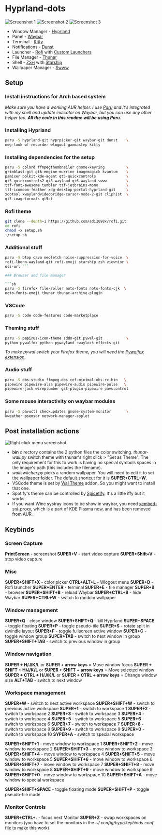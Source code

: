 # Hyprland-dots

![Screenshot 1](/assets/01.png "Screenshot 1")
![Screenshot 2](/assets/02.png "Screenshot 2")
![Screenshot 3](/assets/03.png "Screenshot 3")

* Window Manager - [Hyprland](https://github.com/hyprwm/Hyprland)
* Panel - [Waybar](https://github.com/Alexays/Waybar)
* Terminal - [Kitty](https://github.com/kovidgoyal/kitty)
* Notifications - [Dunst](https://github.com/dunst-project/dunst)
* Launcher - [Rofi](https://github.com/davatorium/rofi) with [Custom Launchers](https://github.com/adi1090x/rofi)
* File Manager - [Thunar](https://github.com/xfce-mirror/thunar)
* Shell - [ZSH](https://sourceforge.net/projects/zsh/) with [Starship](https://github.com/starship/starship)
* Wallpaper Manager - [Swww](https://github.com/Horus645/swww)

## Setup

### Install instructions for Arch based system

*Make sure you have a working AUR helper. I use [Paru](https://github.com/Morganamilo/paru) and it's integrated with my shell and update indicator on Waybar, but you can use any other helper too.* ***All the code in this readme will be using Paru.***

### Installing Hyprland

```sh
paru -S hyprland-git hyprpicker-git waybar-git dunst    \
nwg-look wf-recorder wlogout gammastep kitty
```

### Installing dependencies for the setup

```sh
paru -S colord ffmpegthumbnailer gnome-keyring          \
grimblast-git gtk-engine-murrine imagemagick kvantum    \
pamixer polkit-kde-agent qt5-quickcontrols              \
qt5-quickcontrols2 qt5-wayland qt6-wayland swww         \
ttf-font-awesome tumbler ttf-jetbrains-mono             \
ttf-icomoon-feather xdg-desktop-portal-hyprland-git     \
xdotool xwaylandvideobridge-cursor-mode-2-git cliphist  \
qt5-imageformats qt5ct
```

### Rofi theme

```sh
git clone --depth=1 https://github.com/adi1090x/rofi.git
cd rofi
chmod +x setup.sh
./setup.sh
```

### Additional stuff

```sh
paru -S btop cava neofetch noise-suppression-for-voice  \
rofi-lbonn-wayland-git rofi-emoji starship zsh viewnior \
ocs-url ```

### Browser and file manager

```sh
paru -S firefox file-roller noto-fonts noto-fonts-cjk  \
noto-fonts-emoji thunar thunar-archive-plugin
```

### VSCode

```sh
paru -S code code-features code-marketplace
```

### Theming stuff

```sh
paru -S papirus-icon-theme sddm-git pywal-git           \
python-pywalfox python-pywayland swaylock-effects-git
```

*To make pywal switch your Firefox theme, you will need the [Pywalfox extension](https://addons.mozilla.org/en-US/firefox/addon/pywalfox/).*

### Audio stuff

```sh
paru -S obs-studio ffmpeg-obs cef-minimal-obs-rc-bin   \
pipewire pipewire-alsa pipewire-audio pipewire-pulse   \
pipewire-jack wireplumber gst-plugin-pipewire pavucontrol
```

### Some mouse interactivity on waybar modules

```sh
paru -S pavuctl checkupdates gnome-system-monitor       \
kweather psensor network-manager-applet
```

## Post installation actions

![Right click menu screenshot](/assets/right-click-menu.png "Screenshot 4")

* **bin** directory contains the 2 python files the color switching. *thunar-wall.py* switch theme with thunar's right click > "Set as Theme". The only requirement for this to work is having no special symbols spaces in the image's path (this includes the filename).
* *wallswitcher.py* picks a random wallpaper. You will need to edit it to set the wallpaper folder. The default shortcut for it is **SUPER+CTRL+W**.
* VSCode theme is set by [Wal Theme](https://marketplace.visualstudio.com/items?itemName=dlasagno.wal-theme) addon. So you might want to install that one.
* Spotify's theme can be controlled by [Spicetify](https://github.com/spicetify). It's a little iffy but it works.
* If you want Wine systray icons to be show in waybar, you need [xembed-sni-proxy](https://github.com/davidedmundson/xembed-sni-proxy), which is a part of KDE Plasma now, and has been removed from AUR.

## Keybinds

### Screen Capture

**PrintScreen** - screenshot
**SUPER+V** - start video capture
**SUPER+Shift+V** - stop video capture

### Misc

**SUPER+SHIFT+X** - color picker
**CTRL+ALT+L** - Wlogout menu
**SUPER+D** - Rofi launcher
**SUPER+ENTER** - terminal
**SUPER+E** - file manager
**SUPER+B** - browser
**SUPER+SHIFT+B** - reload Waybar
**SUPER+CTRL+B** - hide Waybar
**SUPER+CTRL+W** - switch to random wallpaper

### Window management

**SUPER+Q** - close window
**SUPER+SHIFT+Q** - kill Hyprland
**SUPER+SPACE** - toggle floating
**SUPER+P** - toggle pseudo-tile
**SUPER+S** - rotate split in dwindle layout
**SUPER+F** - toggle fullscreen active window
**SUPER+G** - toggle window group
**SUPER+TAB** - switch to next window in group
**SUPER+SHIFT+TAB** - switch to previous window in group

### Window navigation

**SUPER + H/J/K/L** or **SUPER + arrow keys** = Move window focus
**SUPER + SHIFT + H/J/K/L** or **SUPER + SHIFT + arrow keys** = Move selected window
**SUPER + CTRL + H/J/K/L** or **SUPER + CTRL + arrow keys** = Change window size
**ALT+TAB** - switch to next window

### Workspace management

**SUPER+W** - switch to next active workspace
**SUPER+SHIFT+W** - switch to previous active workspace
**SUPER+1** - switch to workspace 1
**SUPER+2** - switch to workspace 2
**SUPER+3** - switch to workspace 3
**SUPER+4** - switch to workspace 4
**SUPER+5** - switch to workspace 5
**SUPER+6** - switch to workspace 6
**SUPER+7** - switch to workspace 7
**SUPER+8** - switch to workspace 8
**SUPER+9** - switch to workspace 9
**SUPER+0** - switch to workspace 10
**SYPER+A** - switch to special workspace

**SUPER+SHIFT+1** - move window to workspace 1
**SUPER+SHIFT+2** - move window to workspace 2
**SUPER+SHIFT+3** - move window to workspace 3
**SUPER+SHIFT+4** - move window to workspace 4
**SUPER+SHIFT+5** - move window to workspace 5
**SUPER+SHIFT+6** - move window to workspace 6
**SUPER+SHIFT+7** - move window to workspace 7
**SUPER+SHIFT+8** - move window to workspace 8
**SUPER+SHIFT+9** - move window to workspace 9
**SUPER+SHIFT+0** - move window to workspace 10
**SUPER+SHIFT+A** - move window to special workspace

**SUPER+SHIFT+SPACE** - toggle floating mode
**SUPER+SHIFT+P** - toggle pseudo-tile mode

### Monitor Controls

**SUPER+CTRL+.** - focus next Monitor
**SUPER+Z** - swap workspaces on monitors (you have to set the monitors in the *~/.config/hypr/keybinds.conf* file to make this work)
